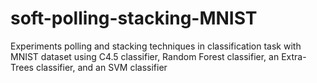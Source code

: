 # soft-polling-stacking-MNIST
Experiments polling and stacking techniques in classification task with MNIST dataset using C4.5 classifier, Random Forest classifier, an Extra-Trees classifier, and an SVM classifier
